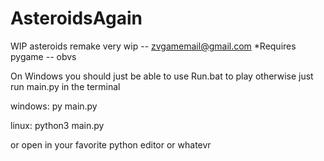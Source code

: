 # AsteroidsAgain
WIP asteroids remake
very wip -- zvgamemail@gmail.com 
*Requires pygame -- obvs

On Windows you should just be able to use Run.bat to play
otherwise just run main.py in the terminal

windows:
py main.py

linux:
python3 main.py

or open in your favorite python editor or whatevr
